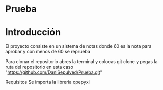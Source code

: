 # Prueba

# **Introducción**
El proyecto consiste en un sistema de notas donde 60 es la nota para aprobar y con menos de 60 se reprueba

Para clonar el repositorio 
abres la terminal y colocas git clone y pegas la ruta del repositorio en esta caso "https://github.com/DaniSepulved/Prueba.git"

Requisitos
Se importa la libreria opepyxl
